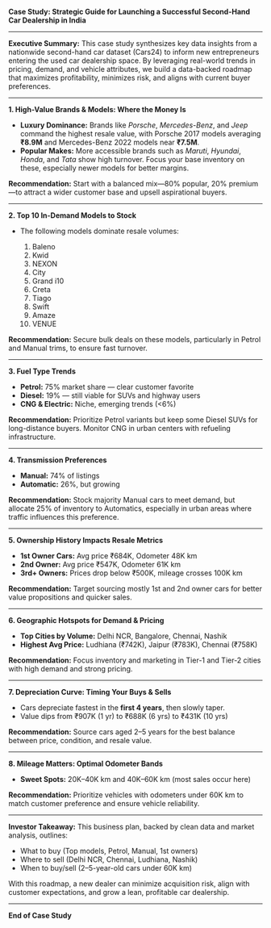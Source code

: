 **Case Study: Strategic Guide for Launching a Successful Second-Hand Car Dealership in India**

---

**Executive Summary:**
This case study synthesizes key data insights from a nationwide second-hand car dataset (Cars24) to inform new entrepreneurs entering the used car dealership space. By leveraging real-world trends in pricing, demand, and vehicle attributes, we build a data-backed roadmap that maximizes profitability, minimizes risk, and aligns with current buyer preferences.

---

**1. High-Value Brands & Models: Where the Money Is**

* **Luxury Dominance:** Brands like *Porsche*, *Mercedes-Benz*, and *Jeep* command the highest resale value, with Porsche 2017 models averaging **₹8.9M** and Mercedes-Benz 2022 models near **₹7.5M**.
* **Popular Makes:** More accessible brands such as *Maruti*, *Hyundai*, *Honda*, and *Tata* show high turnover. Focus your base inventory on these, especially newer models for better margins.

**Recommendation:** Start with a balanced mix—80% popular, 20% premium—to attract a wider customer base and upsell aspirational buyers.

---

**2. Top 10 In-Demand Models to Stock**

* The following models dominate resale volumes:

  1. Baleno
  2. Kwid
  3. NEXON
  4. City
  5. Grand i10
  6. Creta
  7. Tiago
  8. Swift
  9. Amaze
  10. VENUE

**Recommendation:** Secure bulk deals on these models, particularly in Petrol and Manual trims, to ensure fast turnover.

---

**3. Fuel Type Trends**

* **Petrol:** 75% market share — clear customer favorite
* **Diesel:** 19% — still viable for SUVs and highway users
* **CNG & Electric:** Niche, emerging trends (<6%)

**Recommendation:** Prioritize Petrol variants but keep some Diesel SUVs for long-distance buyers. Monitor CNG in urban centers with refueling infrastructure.

---

**4. Transmission Preferences**

* **Manual:** 74% of listings
* **Automatic:** 26%, but growing

**Recommendation:** Stock majority Manual cars to meet demand, but allocate 25% of inventory to Automatics, especially in urban areas where traffic influences this preference.

---

**5. Ownership History Impacts Resale Metrics**

* **1st Owner Cars:** Avg price ₹684K, Odometer 48K km
* **2nd Owner:** Avg price ₹547K, Odometer 61K km
* **3rd+ Owners:** Prices drop below ₹500K, mileage crosses 100K km

**Recommendation:** Target sourcing mostly 1st and 2nd owner cars for better value propositions and quicker sales.

---

**6. Geographic Hotspots for Demand & Pricing**

* **Top Cities by Volume:** Delhi NCR, Bangalore, Chennai, Nashik
* **Highest Avg Price:** Ludhiana (₹742K), Jaipur (₹783K), Chennai (₹758K)

**Recommendation:** Focus inventory and marketing in Tier-1 and Tier-2 cities with high demand and strong pricing.

---

**7. Depreciation Curve: Timing Your Buys & Sells**

* Cars depreciate fastest in the **first 4 years**, then slowly taper.
* Value dips from ₹907K (1 yr) to ₹688K (6 yrs) to ₹431K (10 yrs)

**Recommendation:** Source cars aged 2–5 years for the best balance between price, condition, and resale value.

---

**8. Mileage Matters: Optimal Odometer Bands**

* **Sweet Spots:** 20K–40K km and 40K–60K km (most sales occur here)

**Recommendation:** Prioritize vehicles with odometers under 60K km to match customer preference and ensure vehicle reliability.

---

**Investor Takeaway:**
This business plan, backed by clean data and market analysis, outlines:

* What to buy (Top models, Petrol, Manual, 1st owners)
* Where to sell (Delhi NCR, Chennai, Ludhiana, Nashik)
* When to buy/sell (2–5-year-old cars under 60K km)

With this roadmap, a new dealer can minimize acquisition risk, align with customer expectations, and grow a lean, profitable car dealership.

---

**End of Case Study**
